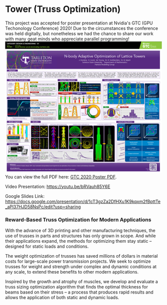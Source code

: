 # Tower (Truss Optimization)

This project was accepted for poster presentation at Nvidia's GTC (GPU Techonology Conference) 2020! Due to the circumstances the conference was held digitally, but nonetheless we had the chance to share our work with many geat minds who appreciate parallel programming!
![hello!](gtcpreview.png)
You can view the full PDF here: <a href="https://www.nvidia.com/content/dam/en-zz/Solutions/gtc/conference-posters/gtc2020-posters/Design_Engineering_01_P21881_Jaryd_Domine_Web.pdf">GTC 2020 Poster PDF</a>.

Video Presentation: https://youtu.be/bRVauh85Y6E

Google Slides Link: https://docs.google.com/presentation/d/1cT3gzZa2DfHXu1K9kqxm2fBpttTe_aPl37HJD58NsPc/edit?usp=sharing

### Reward-Based Truss Optimization for Modern Applications

With the advance of 3D printing and other manufacturing techniques, the use of trusses in parts and structures has only grown in scope. And while their applications expand, the methods for optimizing them stay static – designed for static loads and conditions.

The weight optimization of trusses has saved millions of dollars in material costs for large-scale power transmission projects. We seek to optimize trusses for weight and strength under complex and dynamic conditions at any scale, to extend these benefits to other modern applications.

Inspired by the growth and atrophy of muscles, we develop and evaluate a truss sizing optimization algorithm that finds the optimal thickness for beams based on their stress – a process that produces rapid results and allows the application of both static and dynamic loads.
